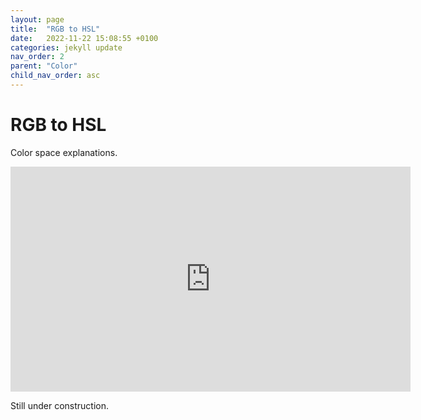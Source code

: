 ```yaml
---
layout: page
title:  "RGB to HSL"
date:   2022-11-22 15:08:55 +0100
categories: jekyll update
nav_order: 2
parent: "Color"
child_nav_order: asc
---
```

# RGB to HSL
Color space explanations.


<iframe width="640" height="360" frameborder="0" src="https://www.shadertoy.com/embed/cslXz2?gui=true&t=10&paused=true&muted=false" allowfullscreen></iframe>


Still under construction.